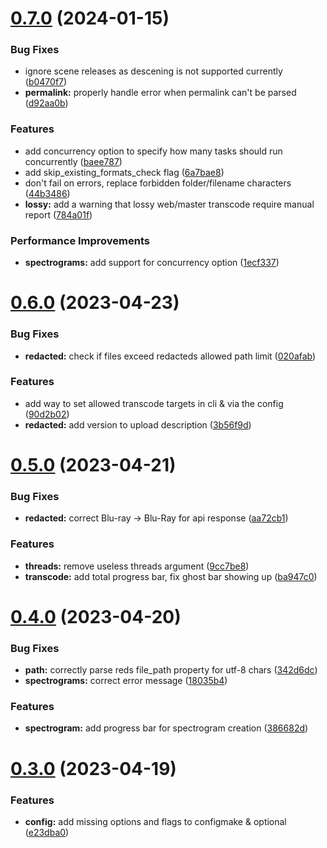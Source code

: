# [0.7.0](https://github.com/DevYukine/red_oxide/compare/v0.6.0...v0.7.0) (2024-01-15)


### Bug Fixes

* ignore scene releases as descening is not supported currently ([b0470f7](https://github.com/DevYukine/red_oxide/commit/b0470f7b9deb989d60ec66e919205d3f99aea598))
* **permalink:** properly handle error when permalink can't be parsed ([d92aa0b](https://github.com/DevYukine/red_oxide/commit/d92aa0b40598d418cb41ad9c3e355d21ec4fd7f2))


### Features

* add concurrency option to specify how many tasks should run concurrently ([baee787](https://github.com/DevYukine/red_oxide/commit/baee787e820a50229a24d89fff5381a0db8ec344))
* add skip_existing_formats_check flag ([6a7bae8](https://github.com/DevYukine/red_oxide/commit/6a7bae8690461274eb02f759ab69471adb08b25c))
* don't fail on errors, replace forbidden folder/filename characters ([44b3486](https://github.com/DevYukine/red_oxide/commit/44b3486738a590ff1b7b5cec18a7b607d1fbc222))
* **lossy:** add a warning that lossy web/master transcode require manual report ([784a01f](https://github.com/DevYukine/red_oxide/commit/784a01f659d140da55071886d385eda406c0d096))


### Performance Improvements

* **spectrograms:** add support for concurrency option ([1ecf337](https://github.com/DevYukine/red_oxide/commit/1ecf3377fa4fda9808e103adb5daa34361917e48))



# [0.6.0](https://github.com/DevYukine/red_oxide/compare/v0.5.0...v0.6.0) (2023-04-23)


### Bug Fixes

* **redacted:** check if files exceed redacteds allowed path limit ([020afab](https://github.com/DevYukine/red_oxide/commit/020afabfda15655c00f6dee6b869fc1b0f65c593))


### Features

* add way to set allowed transcode targets in cli & via the config ([90d2b02](https://github.com/DevYukine/red_oxide/commit/90d2b0261345ab3fcb8d7c439419272f3d86a7c3))
* **redacted:** add version to upload description ([3b56f9d](https://github.com/DevYukine/red_oxide/commit/3b56f9d0e4dd48346bacf4bc80b201bf78715711))



# [0.5.0](https://github.com/DevYukine/red_oxide/compare/v0.4.0...v0.5.0) (2023-04-21)


### Bug Fixes

* **redacted:** correct Blu-ray -> Blu-Ray for api response ([aa72cb1](https://github.com/DevYukine/red_oxide/commit/aa72cb12604ee01a128c69f26f7056108791062e))


### Features

* **threads:** remove useless threads argument ([9cc7be8](https://github.com/DevYukine/red_oxide/commit/9cc7be8c937493f92092cfa26e28b872242388b8))
* **transcode:** add total progress bar, fix ghost bar showing up ([ba947c0](https://github.com/DevYukine/red_oxide/commit/ba947c0614e5cd161b3f70174e0c43ccea142074))



# [0.4.0](https://github.com/DevYukine/red_oxide/compare/v0.3.0...v0.4.0) (2023-04-20)


### Bug Fixes

* **path:** correctly parse reds file_path property for utf-8 chars ([342d6dc](https://github.com/DevYukine/red_oxide/commit/342d6dc1788681fe681acd9b80b48aaab4b2f73d))
* **spectrograms:** correct error message ([18035b4](https://github.com/DevYukine/red_oxide/commit/18035b48d3b6f48c13b4e1a6b0ca425be7b4e449))


### Features

* **spectrogram:** add progress bar for spectrogram creation ([386682d](https://github.com/DevYukine/red_oxide/commit/386682d17ebd192aa7d4905fdd9720834a89c62e))



# [0.3.0](https://github.com/DevYukine/red_oxide/compare/v0.2.0...v0.3.0) (2023-04-19)


### Features

* **config:** add missing options and flags to configmake & optional ([e23dba0](https://github.com/DevYukine/red_oxide/commit/e23dba042d8b2d0cbe4ab6f318897bd38db19009))



